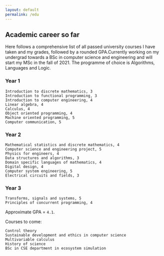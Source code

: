 ```yaml
---
layout: default
permalink: /edu
---
```


## Academic career so far

Here follows a comprehensive list of all passed university courses I have taken and
my grades, followed by a rounded GPA.Currently working on my undergrad towards
a BSc in computer science and engineering and will start my MSc in the fall of
2021. The programme of choice is Algorithms, Languages and Logic.

### Year 1
```
Introduction to discrete mathematics, 3
Introduction to functional programming, 3
Introduction to computer engineering, 4
Linear algebra, 4
Calculus, 4
Object oriented programming, 4
Machine oriented programming, 5
Computer communication, 5
```

### Year 2
```
Mathematical statistics and discrete mathematics, 4
Computer science and engineering project, 5
Physics for engineers, 4
Data structures and algorithms, 3
Domain specific languages of mathematics, 4
Digital design, 4
Computer system engineering, 5
Electrical circuits and fields, 3
```

### Year 3
```
Transforms, signals and systems, 5
Principles of concurrent programming, 4
```
Approximate GPA = `4.1`.

Courses to come:
```
Control theory
Sustainable development and ethics in computer science
Multivariable calculus
History of science
BSc in CSE department in ecosystem simulation
```
